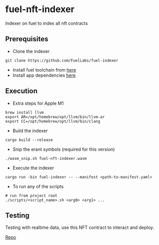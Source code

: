 # fuel-nft-indexer

Indexer on fuel to index all nft contracts

## Prerequisites

- Clone the indexer

```
git clone https://github.com/FuelLabs/fuel-indexer
```

- Install fuel toolchain
  from [here](https://fuellabs.github.io/fuel-indexer/master/getting-started/system-dependencies.html#system-requirements)
- Install app
  dependencies [here](https://fuellabs.github.io/fuel-indexer/master/getting-started/application-dependencies.html#application-dependencies)

## Execution

- Extra steps for Apple M1

```
brew install llvm
export AR=/opt/homebrew/opt/llvm/bin/llvm-ar
export CC=/opt/homebrew/opt/llvm/bin/clang
```

- Build the indexer

```
cargo build --release
```

- Snip the erant symbols (required for this version)

```
./wasm_snip.sh fuel-nft-indexer.wasm
```

- Execute the indexer

```
cargo run -bin fuel-indexer -- --manifest <path-to-manifest.yaml>
```

- To run any of the scripts

```
# run from project root
./scripts/<script_name>.sh <arg0> <arg1> ...
```

## Testing

Testing with realtime data, use this NFT contract to interact and deploy.

[Repo](https://github.com/atulpatare/sway-nft)
